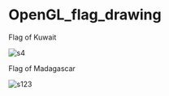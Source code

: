 # OpenGL_flag_drawing


Flag of Kuwait


![s4](https://user-images.githubusercontent.com/64003114/130315866-0a3eab0d-69dc-4c52-8998-8a601a67c96a.jpg)


Flag of Madagascar



![s123](https://user-images.githubusercontent.com/64003114/130315867-66cedcec-ca73-44a2-be7f-a1aaf66d2b9f.jpg)


